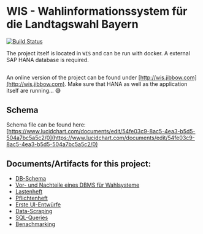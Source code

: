 WIS - Wahlinformationssystem für die Landtagswahl Bayern
=====
[![Build Status](https://travis-ci.com/Jibbow/DB-Wahlinformationssystem.svg?token=Gbt4HtMxLu7efcXXADkH&branch=master)](https://travis-ci.com/Jibbow/DB-Wahlinformationssystem)

The project itself is located in `WIS` and can be run with docker. A external SAP HANA database is required.

##
An online version of the project can be found under [http://wis.jibbow.com](http://wis.jibbow.com). Make sure that HANA as well as the application itself are running... 😅

## Schema
Schema file can be found here:  
[https://www.lucidchart.com/documents/edit/54fe03c9-8ac5-4ea3-b5d5-504a7bc5a5c2/0](https://www.lucidchart.com/documents/edit/54fe03c9-8ac5-4ea3-b5d5-504a7bc5a5c2/0)

## Documents/Artifacts for this project:
 - [DB-Schema](https://github.com/Jibbow/DB-Wahlinformationssystem/blob/master/WIS/DB-Schema.pdf)
 - [Vor- und Nachteile eines DBMS für Wahlsysteme](https://github.com/Jibbow/DB-Wahlinformationssystem/blob/master/Session1/Vorteile-Nachteile.md)
 - [Lastenheft](https://github.com/Jibbow/DB-Wahlinformationssystem/blob/master/Session2/Lastenheft_WIS.pdf)
 - [Pflichtenheft](https://github.com/Jibbow/DB-Wahlinformationssystem/blob/master/Session3/Pflichtenheft_WIS.pdf)
 - [Erste UI-Entwürfe](https://github.com/Jibbow/DB-Wahlinformationssystem/blob/master/Session3/ui_main.PNG)
 - [Data-Scraping](https://github.com/Jibbow/DB-Wahlinformationssystem/tree/master/Session4)
 - [SQL-Queries](https://github.com/Jibbow/DB-Wahlinformationssystem/tree/master/WIS/backend/queries)
 - [Benachmarking](https://github.com/Jibbow/DB-Wahlinformationssystem/tree/master/Benchmarking)
